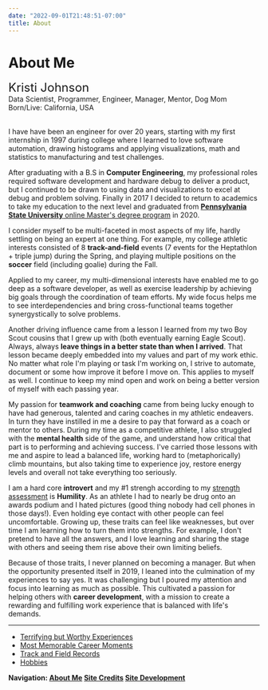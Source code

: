 ```yaml
---
date: "2022-09-01T21:48:51-07:00"
title: About
---
```


<!--- START PAGINATE FEATURE --->
<!--- #################### section 1 ########################### --->

<span class="about1">

# About Me

<font size = 5>
Kristi Johnson
</font>
<br/>
Data Scientist, Programmer, Engineer, Manager, Mentor, Dog Mom
Born/Live: California, USA
<br/>
<br/>

I have have been an engineer for over 20 years, starting with my first internship in 1997 during college where I learned to love software automation, drawing histograms and applying visualizations, math and statistics to manufacturing and test challenges.  

After graduating with a B.S in **Computer Engineering**, my professional roles required software development and hardware debug to deliver a product, but I continued to be drawn to using data and visualizations to excel at debug and problem solving.  Finally in 2017 I decided to return to academics to take my education to the next level and graduated from [**Pennsylvania State University** online Master's degree program](https://bulletins.psu.edu/graduate/programs/majors/statistics/) in 2020.

I consider myself to be multi-faceted in most aspects of my life, hardly settling on being an expert at one thing.  For example, my college athletic interests consisted of 8 **track-and-field** events (7 events for the Heptathlon + triple jump) during the Spring, and playing multiple positions on the **soccer** field (including goalie) during the Fall.  

Applied to my career, my multi-dimensional interests have enabled me to go deep as a software developer, as well as exercise leadership by achieving big goals through the coordination of team efforts.  My wide focus helps me to see interdependencies and bring cross-functional teams together synergystically to solve problems.

Another driving influence came from a lesson I learned from my two Boy Scout cousins that I grew up with (both eventually earning Eagle Scout).  Always, always **leave things in a better state than when I arrived**.  That lesson became deeply embedded into my values and part of my work ethic.  No matter what role I'm playing or task I'm working on, I strive to automate, document or some how improve it before I move on.  This applies to myself as well.  I continue to keep my mind open and work on being a better version of myself with each passing year.

My passion for **teamwork and coaching** came from being lucky enough to have had generous, talented and caring coaches in my athletic endeavers.  In turn they have instilled in me a desire to pay that forward as a coach or mentor to others.  During my time as a competitive athlete, I also struggled with the **mental health** side of the game, and understand how critical that part is to performing and achieving success.  I've carried those lessons with me and aspire to lead a balanced life, working hard to (metaphorically) climb mountains, but also taking time to experience joy, restore energy levels and overall not take everything too seriously. 

I am a hard core **introvert** and my #1 strengh according to my [strength assessment](https://www.viacharacter.org/) is **Humility**.  As an athlete I had to nearly be drug onto an awards podium and I hated pictures (good thing nobody had cell phones in those days!).  Even holding eye contact with other people can feel uncomfortable.  Growing up, these traits can feel like weaknesses, but over time I am learning how to turn them into strengths.  For example, I don't pretend to have all the answers, and I love learning and sharing the stage with others and seeing them rise above their own limiting beliefs.

Because of those traits, I never planned on becoming a manager. But when the opportunity presented itself in 2019, I leaned into the culmination of my experiences to say yes.  It was challenging but I poured my attention and focus into learning as much as possible. This cultivated a passion for helping others with **career development**, with a mission to create a rewarding and fulfilling work experience that is balanced with life's demands.

</span> 

<!--- end about1 --->
<!--- ############################################### --->

<span class="about1-1" style="display:none">

### Terrifying but Worthy Experiences

As an introvert, starting these experiences were terrifying.  However looking back I couldn't be more thankful because I am a better person for doing them.  I'm a big believer in building courage through confrontation of fear.

1. **[Toastmasters](https://www.toastmasters.org/)** (any public speaking)
2. Leading **Volunteer** events (thanks Folsom Excellence & United Way!)
3. **Martial Arts** (sparring, black belt test and teaching)
4. Becoming a **manager** for the first time
5. Going back-to-school as a 38-year-old **student**
6. Sky diving, scuba diving, waterfall repelling (ascentionism), ...

</span> 

<!--- end page1-1 --->
<!--- ############################################### --->

<span class="about1-2" style="display:none">

### Most Memorable Career Moments

Top experiences that have shaped me include:

1. Living and working in **Haifa, Israel** for 2 months surrounding Rosh Hashanah
2. The adrenaline rush of a product "**Power-On**" and getting things to work under schedule pressure.
3. Achieving audacious goals through coordination of many people working together as a **team**
4. Company and Team celebrations where lifelong **friendships** are made

</span> 

<!--- ############################################### --->

<span class="about1-3" style="display:none">

### Track and Field Records

Just for fun, here are my college bests:

|Event             |Record       |
|:--------------   |:--------    |
|Heptathlon        | 4684 points |
|Long Jump         | 18'3"       |
|Triple Jump       | 38'3"       |
|High Jump         | 5'5"        |
|Javelin           | 148'2" (*)  |
|Shot Put          | 35'2"       |
|200m              | 26.9s       |
|100m Hurdles      | 15.9s       |
|800m              | let's not talk about that :-/ |

(*) National championship All-American and still holds the record at Chico State University (as of 2022).  This achievement landed me in [Chico's **Atehletic Hall-Of-Fame** 2018](https://chicowildcats.com/sports/2019/1/3/chico-state-hall-of-fame-class-of-2018.aspx), and inducted into my junio college [Diablo Valley College's Athletic Hall of Fame](https://diablovalley.prestosports.com/HOF/HOF_2020) in 2020.  

</span> 

<!--- ############################################### --->

<span class="about1-4" style="display:none">

### Hobbies

**Travel**: Just returned from Scotland (August 2022) to experience the Fringe Festival, whisky of the Highlands, and driving on the left.

**Road Cycling**:
Pinnacle was in 2017 where I road 72 miles at 6500 ft of elevation around South Lake Tahoe, CA.  These days I do the occasional casual 14-20 mile ride around town.

**Mountain Biking**: First full suspension, Specialized StumpJumper purchased in 2019.  Experienced Ben Nevis downhill while in Scotland!

**Wellness**: [Beachbody On-Demand](https://www.beachbodyondemand.com/) daily workout, yoga and meditation routines (well, almost daily, ha!)

**Reading**: nonstop

**Movies**: comedy, action (never horror)

**Blog**: This is it, you're already here! :-)

</span> 

<!--- ############################################### --->

<span class="about1-link">

----------------------------------------------------------------------

* <a href="#" class="page1-1">Terrifying but Worthy Experiences</a>
* <a href="#" class="page1-2">Most Memorable Career Moments</a>
* <a href="#" class="page1-3">Track and Field Records</a>
* <a href="#" class="page1-4">Hobbies</a>

</span>

<!--- end page1-2 --->

<!--- #################### STEP 2 ########################### --->
<span class="about2" style="display:none">

# Credits and Acknowledgement

This site was inspired by the ASA Committee on Career Development [Portfolio Project](https://ccdportfolio.netlify.app) written in Amstat news June 2022.  Source code and method follows the fantastic tutorial [bookdown](https://bookdown.org/yihui/blogdown/) by Yihui Xie, Amber Thomas, Alison Presmanes Hill (2022-08-08).
<br/>
Icon sources:
* <a href="https://www.freepnglogos.com/pics/logo-home-png">Logo Home from freepnglogos.com</a>
* <a href="https://www.freepnglogos.com/pics/512x512-logo">512x512 Logo from freepnglogos.com</a>
* <a href="https://www.freepnglogos.com/pics/linkedin-logo-png">Linkedin Logo from freepnglogos.com</a>



</span>

<!--- #################### STEP 3 ########################### --->
<span class="about3" style="display:none">

# Site Development

**<u>How this site is created</u>**
<br/>
This site is built using R language blogdown package and hosted from Netlify connected to my github source code.  I used the default theme that came by following the bookdown tutorial and then leveraged some bits from ccdportfolio's 'minimal' theme to add category and tag links on the home page above the blog title.  I like the concept to include those to assist users to find content they are looking for if the number of blog titles continue to increase.

</span>



<!--- #################### end of content ########################### 
--->

<p><b>Navigation: <span style="color: #3d85c6;">
<a href="#" class="page1">About Me</a>
<a href="#" class="page2">Site Credits</a>
<a href="#" class="page3">Site Development</a>
</b></p>

<!--- below code will show/hide sections based on which is selected --->

<script src="//ajax.googleapis.com/ajax/libs/jquery/1.11.1/jquery.min.js"></script>

<script style="text/javascript">
jQuery(document).ready(function(){
jQuery('.page1').click(function(){
jQuery('.about1').show();jQuery('.about1-link').show();
jQuery('.about1-1').hide();
jQuery('.about1-2').hide();
jQuery('.about1-3').hide();
jQuery('.about1-4').hide();
jQuery('.about2').hide();
jQuery('.about3').hide();
jQuery('.window').scrollTo(0,0);
return false;
});
jQuery('.page1-1').click(function(){
jQuery('.about1').show();jQuery('.about1-link').show();
jQuery('.about1-1').show();
jQuery('.about1-2').hide();
jQuery('.about1-3').hide();
jQuery('.about1-4').hide();
jQuery('.about2').hide();
jQuery('.about3').hide();
return false;
});
jQuery('.page1-2').click(function(){
jQuery('.about1').show();jQuery('.about1-link').show();
jQuery('.about1-1').hide();
jQuery('.about1-2').show();
jQuery('.about1-3').hide();
jQuery('.about1-4').hide();
jQuery('.about2').hide();
jQuery('.about3').hide();
return false;
});
jQuery('.page1-3').click(function(){
jQuery('.about1').show();jQuery('.about1-link').show();
jQuery('.about1-1').hide();
jQuery('.about1-2').hide();
jQuery('.about1-3').show();
jQuery('.about1-4').hide();
jQuery('.about2').hide();
jQuery('.about3').hide();
return false;
});
jQuery('.page1-4').click(function(){
jQuery('.about1').show();jQuery('.about1-link').show();
jQuery('.about1-1').hide();
jQuery('.about1-2').hide();
jQuery('.about1-3').hide();
jQuery('.about1-4').show();
jQuery('.about2').hide();
jQuery('.about3').hide();
return false;
});
jQuery('.page2').click(function(){
jQuery('.about1').hide();
jQuery('.about1-1').hide();
jQuery('.about1-2').hide();
jQuery('.about1-3').hide();
jQuery('.about1-4').hide();
jQuery('.about1-link').hide();
jQuery('.about2').show();
jQuery('.about3').hide();
jQuery('.window').scrollTo(0,0);
return false;
});
jQuery('.page3').click(function(){
jQuery('.about1').hide();
jQuery('.about1-1').hide();
jQuery('.about1-2').hide();
jQuery('.about1-3').hide();
jQuery('.about1-4').hide();
jQuery('.about1-link').hide();
jQuery('.about2').hide();
jQuery('.about3').show();
jQuery('.window').scrollTo(0,0);
return false;
});
});
</script>

<!--- END PAGINATE FEATURE --->